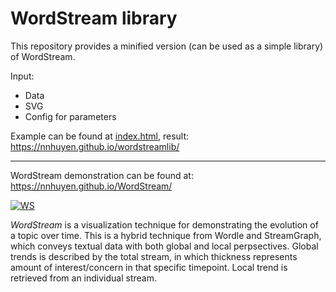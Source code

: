 # WordStream library

This repository provides a minified version (can be used as a simple library) of WordStream.

Input: 
- Data
- SVG
- Config for parameters

Example can be found at [index.html](https://github.com/nnhuyen/wordstreamlib/blob/master/index.html), result: 
https://nnhuyen.github.io/wordstreamlib/
______

WordStream demonstration can be found at:
https://nnhuyen.github.io/WordStream/

[![WS](https://github.com/nnhuyen/WordStream/blob/master/images/Huffington.png)]()

*WordStream* is a visualization technique for demonstrating the evolution of a topic over time. This is a hybrid 
technique from Wordle and StreamGraph, which conveys textual data with both global and local perpsectives. Global trends
 is described by the total stream, in which thickness represents amount of interest/concern in that specific 
 timepoint. Local trend is retrieved from an individual stream. 

